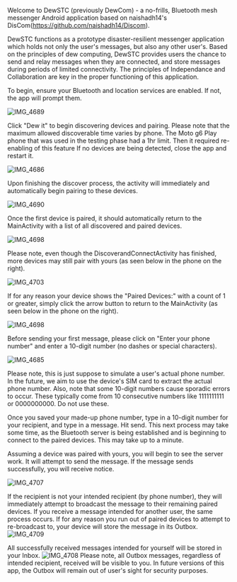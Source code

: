 
Welcome to DewSTC (previously DewCom) - a no-frills, Bluetooth mesh messenger Android application based on naishadh14's DisCom(https://github.com/naishadh14/Discom).

DewSTC functions as a prototype disaster-resilient messenger application which holds not only the user's messages, but also any other user's.
Based on the principles of dew computing, DewSTC provides users the chance to send and relay messages when they are connected, and store messages during periods of limited connectivity.
The principles of Independance and Collaboration are key in the proper functioning of this application.

To begin, ensure your Bluetooth and location services are enabled. If not, the app will prompt them. 

![IMG_4689](https://github.com/Redbaron29/DewSTC/assets/95047781/6f4746a9-ede8-4bf4-a4e3-d9b0dd7fa368)

Click "Dew it" to begin discovering devices and pairing. Please note that the maximum allowed discoverable time varies by phone. 
The Moto g6 Play phone that was used in the testing phase had a 1hr limit. Then it required re-enabling of this feature
If no devices are being detected, close the app and restart it.

![IMG_4686](https://github.com/Redbaron29/DewSTC/assets/95047781/48f664f6-ec4d-4f1e-882a-2546fb149255)

Upon finishing the discover process, the activity will immediately and automatically begin pairing to these devices.

![IMG_4690](https://github.com/Redbaron29/DewSTC/assets/95047781/3309390f-39e3-458e-a66d-138d83b8b2f3)

Once the first device is paired, it should automatically return to the MainActivity with a list of all discovered and paired devices. 

![IMG_4698](https://github.com/Redbaron29/DewSTC/assets/95047781/0e9fd475-1a8b-4bc0-9852-e0d9c54643da)

Please note, even though the DiscoverandConnectActivity has finished, more devices may still pair with yours (as seen below in the phone on the right).

![IMG_4703](https://github.com/Redbaron29/DewSTC/assets/95047781/5b6931a0-6a2b-42b6-a3bb-326f7c5bb623)

If for any reason your device shows the "Paired Devices:" with a count of 1 or greater, simply click the arrow button to return to the MainActivity (as seen below in the phone on the right).

![IMG_4698](https://github.com/Redbaron29/DewSTC/assets/95047781/0e9fd475-1a8b-4bc0-9852-e0d9c54643da)

Before sending your first message, please click on "Enter your phone number" and enter a 10-digit number (no dashes or special characters).

![IMG_4685](https://github.com/Redbaron29/DewSTC/assets/95047781/709785a0-a4ac-480d-b301-6b9f307a8465)

Please note, this is just suppose to simulate a user's actual phone number. In the future, we aim to use the device's SIM card to extract the actual phone number.
Also, note that some 10-digit numbers cause sporadic errors to occur. These typically come from 10 consecutive numbers like 1111111111 or 0000000000. Do not use these.

Once you saved your made-up phone number, type in a 10-digit number for your recipient, and type in a message. Hit send.
This next process may take some time, as the Bluetooth server is being established and is beginning to connect to the paired devices. 
This may take up to a minute.

Assuming a device was paired with yours, you will begin to see the server work. It will attempt to send the message.
If the message sends successfully, you will receive notice.

![IMG_4707](https://github.com/Redbaron29/DewSTC/assets/95047781/23325914-7185-4cec-8b8d-2aa8316065a8)

If the recipient is not your intended recipient (by phone number), they will immediately attempt to broadcast the message to their remaining paired devices. 
If you receive a message intended for another user, the same process occurs. If for any reason you run out of paired devices to attempt to re-broadcast to, your device will store the message in its Outbox.
![IMG_4709](https://github.com/Redbaron29/DewSTC/assets/95047781/509bbe7d-b7ea-4844-9047-3c33ecbc44f1)

All successfully received messages intended for yourself will be stored in your Inbox.
![IMG_4708](https://github.com/Redbaron29/DewSTC/assets/95047781/80240d6b-1d70-472f-9f24-93f94e1cce09)
Please note, all Outbox messages, regardless of intended recipient, received will be visible to you. In future versions of this app, the Outbox will remain out of user's sight for security purposes.
